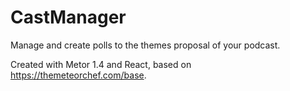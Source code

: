 # CastManager
Manage and create polls to the themes proposal of your podcast.

Created with Metor 1.4 and React, based on https://themeteorchef.com/base.
